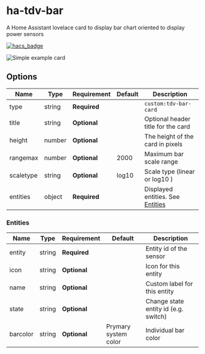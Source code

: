 # ha-tdv-bar
A Home Assistant lovelace card to display bar chart  oriented to display power sensors

[![hacs_badge](https://img.shields.io/badge/HACS-Custom-41BDF5.svg?style=for-the-badge)](https://github.com/hacs/integration)


![Simple example card](https://github.com/tdvtdv/ha-tdv-bar/raw/main/img/main-image.png)

## Options

| Name              | Type    | Requirement  | Default             | Description                                 |
| ----------------- | ------- | ------------ | ------------------- | ------------------------------------------- |
| type              | string  | **Required** |                     | `custom:tdv-bar-card`
| title             | string  | **Optional** |                     | Optional header title for the card
| height            | number  | **Optional** |                     | The height of the card in pixels
| rangemax          | number  | **Optional** | 2000                | Maximum bar scale range
| scaletype         | string  | **Optional** | log10               | Scale type (linear or log10 )
| entities          | object  | **Required** |                     | Displayed entities. See [Entities](#Entities)

### Entities

| Name              | Type    | Requirement  | Default              | Description                                 |
| ----------------- | ------- | ------------ | -------------------- | ------------------------------------------- |
| entity            | string  | **Required** |                      | Entity id of the sensor
| icon              | string  | **Optional** |                      | Icon for this entity
| name              | string  | **Optional** |                      | Custom label for this entity
| state             | string  | **Optional** |                      | Change state entity id (e.g. switch)
| barcolor          | string  | **Optional** | Prymary system color | Individual bar color
